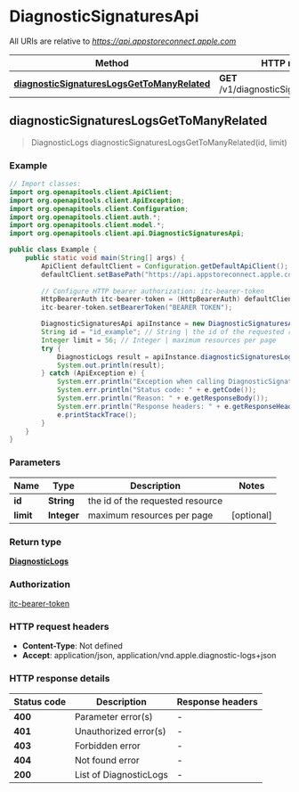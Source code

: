 # DiagnosticSignaturesApi

All URIs are relative to *https://api.appstoreconnect.apple.com*

| Method | HTTP request | Description |
|------------- | ------------- | -------------|
| [**diagnosticSignaturesLogsGetToManyRelated**](DiagnosticSignaturesApi.md#diagnosticSignaturesLogsGetToManyRelated) | **GET** /v1/diagnosticSignatures/{id}/logs |  |



## diagnosticSignaturesLogsGetToManyRelated

> DiagnosticLogs diagnosticSignaturesLogsGetToManyRelated(id, limit)



### Example

```java
// Import classes:
import org.openapitools.client.ApiClient;
import org.openapitools.client.ApiException;
import org.openapitools.client.Configuration;
import org.openapitools.client.auth.*;
import org.openapitools.client.model.*;
import org.openapitools.client.api.DiagnosticSignaturesApi;

public class Example {
    public static void main(String[] args) {
        ApiClient defaultClient = Configuration.getDefaultApiClient();
        defaultClient.setBasePath("https://api.appstoreconnect.apple.com");
        
        // Configure HTTP bearer authorization: itc-bearer-token
        HttpBearerAuth itc-bearer-token = (HttpBearerAuth) defaultClient.getAuthentication("itc-bearer-token");
        itc-bearer-token.setBearerToken("BEARER TOKEN");

        DiagnosticSignaturesApi apiInstance = new DiagnosticSignaturesApi(defaultClient);
        String id = "id_example"; // String | the id of the requested resource
        Integer limit = 56; // Integer | maximum resources per page
        try {
            DiagnosticLogs result = apiInstance.diagnosticSignaturesLogsGetToManyRelated(id, limit);
            System.out.println(result);
        } catch (ApiException e) {
            System.err.println("Exception when calling DiagnosticSignaturesApi#diagnosticSignaturesLogsGetToManyRelated");
            System.err.println("Status code: " + e.getCode());
            System.err.println("Reason: " + e.getResponseBody());
            System.err.println("Response headers: " + e.getResponseHeaders());
            e.printStackTrace();
        }
    }
}
```

### Parameters


| Name | Type | Description  | Notes |
|------------- | ------------- | ------------- | -------------|
| **id** | **String**| the id of the requested resource | |
| **limit** | **Integer**| maximum resources per page | [optional] |

### Return type

[**DiagnosticLogs**](DiagnosticLogs.md)

### Authorization

[itc-bearer-token](../README.md#itc-bearer-token)

### HTTP request headers

- **Content-Type**: Not defined
- **Accept**: application/json, application/vnd.apple.diagnostic-logs+json

### HTTP response details
| Status code | Description | Response headers |
|-------------|-------------|------------------|
| **400** | Parameter error(s) |  -  |
| **401** | Unauthorized error(s) |  -  |
| **403** | Forbidden error |  -  |
| **404** | Not found error |  -  |
| **200** | List of DiagnosticLogs |  -  |

